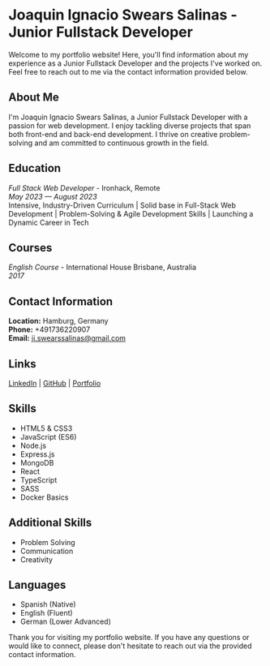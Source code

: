 # Joaquin Ignacio Swears Salinas - Junior Fullstack Developer

Welcome to my portfolio website! Here, you'll find information about my experience as a Junior Fullstack Developer and the projects I've worked on. Feel free to reach out to me via the contact information provided below.

## About Me

I'm Joaquin Ignacio Swears Salinas, a Junior Fullstack Developer with a passion for web development. I enjoy tackling diverse projects that span both front-end and back-end development. I thrive on creative problem-solving and am committed to continuous growth in the field.

## Education

_Full Stack Web Developer_ - Ironhack, Remote  
_May 2023 — August 2023_  
Intensive, Industry-Driven Curriculum | Solid base in Full-Stack Web Development | Problem-Solving & Agile Development Skills | Launching a Dynamic Career in Tech

## Courses

_English Course_ - International House Brisbane, Australia  
_2017_

## Contact Information

**Location:** Hamburg, Germany  
**Phone:** +491736220907  
**Email:** ji.swearssalinas@gmail.com

## Links

[LinkedIn](https://www.linkedin.com/in/joaquin-ignacio-swears-salinas-9a4947284/) | [GitHub](https://github.com/Jswears) | [Portfolio](https://joaquinswears.netlify.app/)

## Skills

- HTML5 & CSS3
- JavaScript (ES6)
- Node.js
- Express.js
- MongoDB
- React
- TypeScript
- SASS
- Docker Basics

## Additional Skills

- Problem Solving
- Communication
- Creativity

## Languages

- Spanish (Native)
- English (Fluent)
- German (Lower Advanced)

Thank you for visiting my portfolio website. If you have any questions or would like to connect, please don't hesitate to reach out via the provided contact information.
